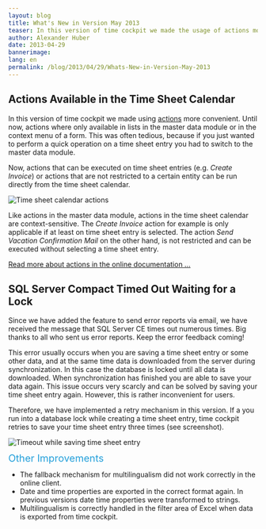 ```yaml
---
layout: blog
title: What's New in Version May 2013
teaser: In this version of time cockpit we made the usage of actions more convenient. All actions that can be executed on a time sheet are now available from the ribbon menu in the time sheet calendar.
author: Alexander Huber
date: 2013-04-29
bannerimage: 
lang: en
permalink: /blog/2013/04/29/Whats-New-in-Version-May-2013
---
```


<h2>Actions Available in the Time Sheet Calendar</h2><p>In this version of time cockpit we made using <a href="http://help.timecockpit.com/?topic=html/d11350b0-c965-47bf-8166-5ceda1541dee.htm" title="Actions" target="_blank">actions</a> more convenient. Until now, actions where only available in lists in the master data module or in the context menu of a form. This was often tedious, because if you just wanted to perform a quick operation on a time sheet entry you had to switch to the master data module.</p><p>Now, actions that can be executed on time sheet entries (e.g. <em>Create Invoice</em>) or actions that are not restricted to a certain entity can be run directly from the time sheet calendar. </p><p>
  <img src="{{site.baseurl}}/content/images/blog/2013/04/Time Sheet_2013-04-29_17-25-48.png" alt="Time sheet calendar actions" title="Time sheet calendar actions" />
</p><p>Like actions in the master data module, actions in the time sheet calendar are context-sensitive. The <em>Create Invoice</em> action for example is only applicable if at least on time sheet entry is selected. The action <em>Send Vacation Confirmation Mail</em> on the other hand, is not restricted and can be executed without selecting a time sheet entry.</p><p>
  <a href="http://help.timecockpit.com/?topic=html/d11350b0-c965-47bf-8166-5ceda1541dee.htm" title="Actions" target="_blank">Read more about actions in the online documentation ...</a>
</p><h2>SQL Server Compact Timed Out Waiting for a Lock</h2><p>Since we have added the feature to send error reports via email, we have received the message that SQL Server CE times out numerous times. Big thanks to all who sent us error reports. Keep the error feedback coming!</p><p>This error usually occurs when you are saving a time sheet entry or some other data, and at the same time data is downloaded from the server during synchronization. In this case the database is locked until all data is downloaded. When synchronization has finished you are able to save your data again. This issue occurs very scarcly and can be solved by saving your time sheet entry again. However, this is rather inconvenient for users.</p><p>Therefore, we have implemented a retry mechanism in this version. If a you run into a database lock while creating a time sheet entry, time cockpit retries to save your time sheet entry three times (see screenshot).</p><p>
  <img src="{{site.baseurl}}/content/images/blog/2013/04/Time Sheet_2013-04-30_09-39-34.png" alt="Timeout while saving time sheet entry" title="Timeout while saving time sheet entry" />
</p><p>
  <span style="color: rgb(37, 160, 218); font-size: 20px; line-height: 20px;" data-mce-style="color: #25a0da; font-size: 20px; line-height: 20px;">Other Improvements</span>
</p><ul>
  <li>The fallback mechanism for multilingualism did not work correctly in the online client.</li>
  <li>Date and time properties are exported in the correct format again. In previous versions date time properties were transformed to strings.</li>
  <li>Multilingualism is correctly handled in the filter area of Excel when data is exported from time cockpit.</li>
</ul>